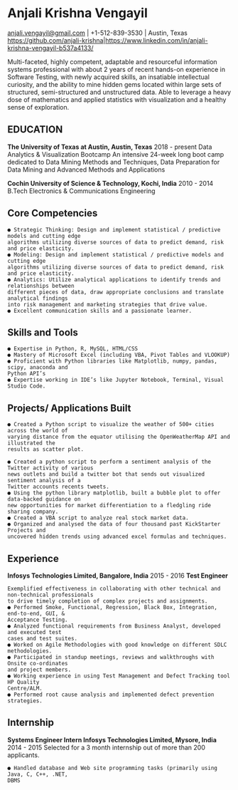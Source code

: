 
# Anjali Krishna Vengayil

anjali.vengayil@gmail.com​ | +1-512-839-3530 | Austin, Texas
https://github.com/anjali-krishna​ |​https://www.linkedin.com/in/anjali-krishna-vengayil-b537a4133/

Multi-faceted, highly competent, adaptable and resourceful information systems professional
with about 2 years of recent hands-on experience in Software Testing, with newly acquired
skills, an insatiable intellectual curiosity, and the ability to mine hidden gems located within large
sets of structured, semi-structured and unstructured data. Able to leverage a heavy dose of
mathematics and applied statistics with visualization and a healthy sense of exploration.

## EDUCATION

**The University of Texas at Austin, Austin, Texas** 2018 - present
Data Analytics & Visualization Bootcamp
An intensive 24-week long boot camp dedicated to Data Mining Methods and Techniques, Data
Preparation for Data Mining and Advanced Methods and Applications

**Cochin University of Science & Technology, Kochi, India** 2010 - 2014
B.Tech Electronics & Communications Engineering

## Core Competencies

```
● Strategic Thinking: Design and implement statistical / predictive models and cutting edge
algorithms utilizing diverse sources of data to predict demand, risk and price elasticity.
● Modeling: Design and implement statistical / predictive models and cutting edge
algorithms utilizing diverse sources of data to predict demand, risk and price elasticity.
● Analytics: Utilize analytical applications to identify trends and relationships between
different pieces of data, draw appropriate conclusions and translate analytical findings
into risk management and marketing strategies that drive value.
● Excellent communication skills and a passionate learner.
```
## Skills and Tools

```
● Expertise in Python, R, MySQL, HTML/CSS
● Mastery of Microsoft Excel (including VBA, Pivot Tables and VLOOKUP)
● Proficient with Python libraries like Matplotlib, numpy, pandas, scipy, anaconda and
Python API’s
● Expertise working in IDE’s like Jupyter Notebook, Terminal, Visual Studio Code.
```
## Projects/ Applications Built

```
● Created a Python script to visualize the weather of 500+ cities across the world of
varying distance from the equator utilising the OpenWeatherMap API and illustrated the
results as scatter plot.
```

```
● Created a python script to perform a sentiment analysis of the Twitter activity of various
news outlets and build a twitter bot that sends out visualized sentiment analysis of a
Twitter accounts recents tweets.
● Using the python library matplotlib, built a bubble plot to offer data-backed guidance on
new opportunities for market differentiation to a fledgling ride sharing company.
● Created a VBA script to analyze real stock market data.
● Organized and analysed the data of four thousand past KickStarter Projects and
uncovered hidden trends using advanced excel formulas and techniques.
```
## Experience

**Infosys Technologies Limited, Bangalore, India** 2015 - 2016
**Test Engineer**
```
Exemplified effectiveness in collaborating with other technical and non-technical professionals
to drive timely completion of complex projects and assignments.
● Performed Smoke, Functional, Regression, Black Box, Integration, end-to-end, GUI, &
Acceptance Testing.
● Analyzed functional requirements from Business Analyst, developed and executed test
cases and test suites.
● Worked on Agile Methodologies with good knowledge on different SDLC methodologies.
● Participated in standup meetings, reviews and walkthroughs with Onsite co-ordinates
and project members.
● Working experience in using Test Management and Defect Tracking tool HP Quality
Centre/ALM.
● Performed root cause analysis and implemented defect prevention strategies.
```
## Internship

**Systems Engineer Intern
Infosys Technologies Limited, Mysore, India** 2014 - 2015
Selected for a 3 month internship out of more than 200 applicants.
```
● Handled database and Web site programming tasks (primarily using Java, C, C++, .NET,
DBMS
```
